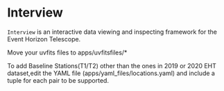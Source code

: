Interview
=========

`Interview` is an interactive data viewing and inspecting framework
for the Event Horizon Telescope.

Move your uvfits files to apps/uvfitsfiles/*

To add Baseline Stations(T1/T2) other than the ones in 2019 or 2020 EHT dataset,edit the YAML file (apps/yaml_files/locations.yaml)
and include a tuple for each pair to be supported.
